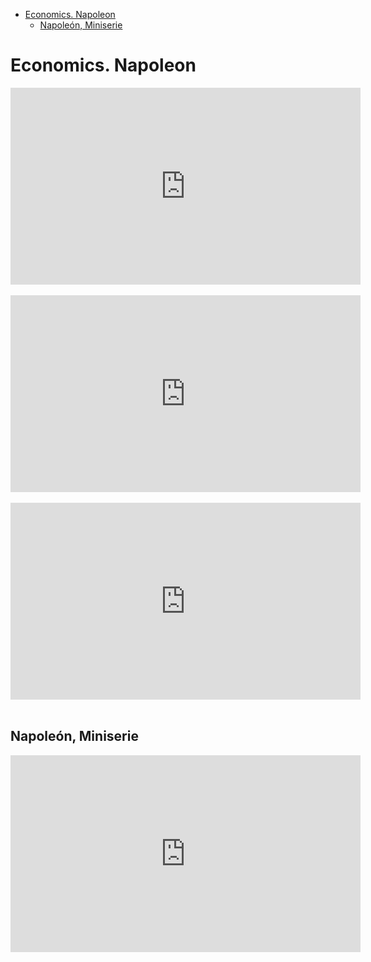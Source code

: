 <!-- MarkdownTOC -->

- [Economics. Napoleon](#economics-napoleon)
    - [Napoleón, Miniserie](#napoleón-miniserie)

<!-- /MarkdownTOC -->

# Economics. Napoleon

<div class="container">
<iframe width="560" height="315" src="https://www.youtube.com/embed/videoseries?list=PLr63Sm7B16YkAQ0kX0TRDwN1dii3vvV4o" frameborder="0" allowfullscreen class="video"></iframe>
</div>
<br/>

<div class="container">
<iframe width="560" height="315" src="https://www.youtube.com/embed/videoseries?list=PLr63Sm7B16Yl0vGZJTwJJCYTGB4aRFL3k" frameborder="0" allowfullscreen class="video"></iframe>
</div>
<br/>

<div class="container">
<iframe width="560" height="315" src="https://www.youtube.com/embed/videoseries?list=PLr63Sm7B16Yke6cpGDCxXpMMG7keMan-c" frameborder="0" allowfullscreen class="video"></iframe>
</div>
<br/>

## Napoleón, Miniserie

<div class="container">
<iframe width="560" height="315" src="https://www.youtube.com/embed/videoseries?list=PLr63Sm7B16Ym6_CgbzsgGOVHQ7X1nqMBj" frameborder="0" allowfullscreen class="video"></iframe>
</div>
<br/>